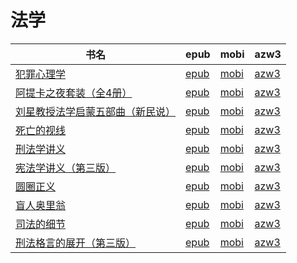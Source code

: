 # 法学

| 书名 | epub | mobi | azw3 |
| --- | --- | --- | --- |
| [犯罪心理学](http://ct.dalanmei.com/f/31084289-771229521-f3cdad) | [epub](http://ct.dalanmei.com/f/31084289-771229521-f3cdad) | [mobi](http://ct.dalanmei.com/f/31084289-771241113-e7f2c6) | [azw3](http://ct.dalanmei.com/f/31084289-771233203-e383c0) |
| [阿提卡之夜套装（全4册）](http://ct.dalanmei.com/f/31084289-771230515-47a623) | [epub](http://ct.dalanmei.com/f/31084289-771230515-47a623) | [mobi](http://ct.dalanmei.com/f/31084289-771246196-95de06) | [azw3](http://ct.dalanmei.com/f/31084289-771235921-e9fce3) |
| [刘星教授法学启蒙五部曲（新民说）](http://ct.dalanmei.com/f/31084289-771230824-7c565d) | [epub](http://ct.dalanmei.com/f/31084289-771230824-7c565d) | [mobi](http://ct.dalanmei.com/f/31084289-771246342-9c3b28) | [azw3](http://ct.dalanmei.com/f/31084289-771236077-fb062e) |
| [死亡的视线](http://ct.dalanmei.com/f/31084289-571730552-1d1505) | [epub](http://ct.dalanmei.com/f/31084289-571730552-1d1505) | [mobi](http://ct.dalanmei.com/f/31084289-572075578-431e14) | [azw3](http://ct.dalanmei.com/f/31084289-572093495-91bef6) |
| [刑法学讲义](http://ct.dalanmei.com/f/31084289-571727259-d5df6e) | [epub](http://ct.dalanmei.com/f/31084289-571727259-d5df6e) | [mobi](http://ct.dalanmei.com/f/31084289-572092695-a71fee) | [azw3](http://ct.dalanmei.com/f/31084289-572114093-c88601) |
| [宪法学讲义（第三版）](http://ct.dalanmei.com/f/31084289-571713920-e4116f) | [epub](http://ct.dalanmei.com/f/31084289-571713920-e4116f) | [mobi](http://ct.dalanmei.com/f/31084289-572114167-06072d) | [azw3](http://ct.dalanmei.com/f/31084289-572127222-996c8f) |
| [圆圈正义](http://ct.dalanmei.com/f/31084289-571711338-307ecd) | [epub](http://ct.dalanmei.com/f/31084289-571711338-307ecd) | [mobi](http://ct.dalanmei.com/f/31084289-572114779-dcfe31) | [azw3](http://ct.dalanmei.com/f/31084289-572133848-3c0f4d) |
| [盲人奥里翁](http://ct.dalanmei.com/f/31084289-571594242-a2265a) | [epub](http://ct.dalanmei.com/f/31084289-571594242-a2265a) | [mobi](http://ct.dalanmei.com/f/31084289-572127043-f2eff3) | [azw3](http://ct.dalanmei.com/f/31084289-571984787-4dfbae) |
| [司法的细节](None) | [epub](None) | [mobi](None) | [azw3](None) |
| [刑法格言的展开（第三版）](http://ct.dalanmei.com/f/31084289-571457550-b271c9) | [epub](http://ct.dalanmei.com/f/31084289-571457550-b271c9) | [mobi](http://ct.dalanmei.com/f/31084289-571790600-585491) | [azw3](http://ct.dalanmei.com/f/31084289-571897459-d03897) |
